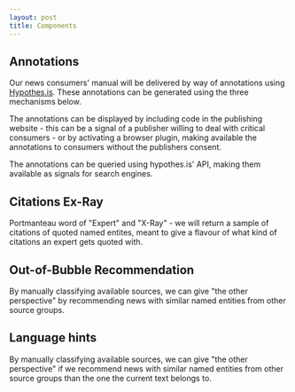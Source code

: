 ```yaml
---
layout: post
title: Components
---
```


## Annotations

Our news consumers' manual will be delivered by way of annotations using [Hypothes.is](https://hypothes.is). These annotations can be generated using the three mechanisms below. 

The annotations can be displayed by including code in the publishing website - this can be a signal of a publisher willing to deal with critical consumers - or by activating a browser plugin, making available the annotations to consumers without the publishers consent. 

The annotations can be queried using hypothes.is' API, making them available as signals for search engines. 


## Citations Ex-Ray

Portmanteau word of "Expert" and "X-Ray" - we will return a sample of citations of quoted named entites, meant to give a flavour of what kind of citations an expert
gets quoted with.

<script language="mermaid">
graph TB 
            i(Citation Index) --> a(Annotations)
            Text-->t
            Text-->p
			t(NERD)  --> c(Cited NE)
			p(POS Tagger) --> c
            c-->a
            
            
</script>

## Out-of-Bubble Recommendation

By manually classifying available sources, we can give "the other perspective" by recommending news with similar named entities from other source groups.

<script language="mermaid">
graph TB 
            t(Text)-->n
			n(TXTWerk NERD)  --> i(Juicer Query)
            t-->f(Source Group Classificator)
            f-->i
            i-->a(Annotations)
            
</script>

## Language hints

By manually classifying available sources, we can give "the other perspective" if we recommend news with similar named entities from other source groups than the one the current text belongs to.

<script language="mermaid">
graph TB 
            t(Text)-->p
            p(Signal Words)-->n
            n(Annotations)
            
</script>
